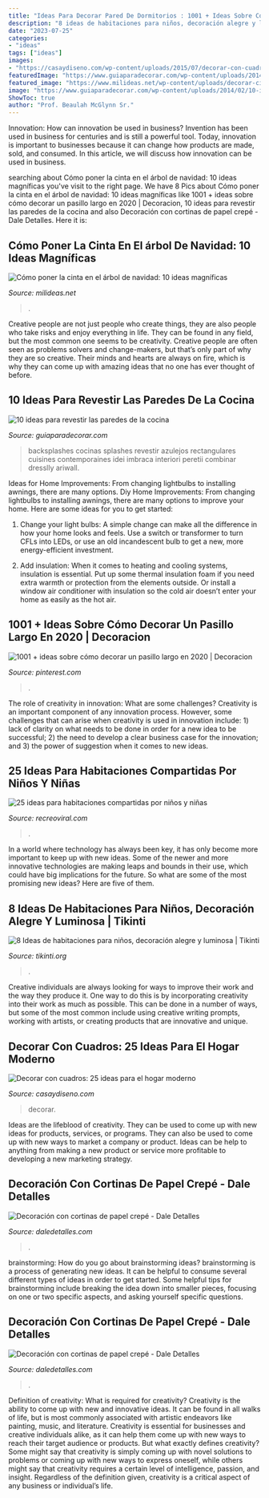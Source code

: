 ```yaml
---
title: "Ideas Para Decorar Pared De Dormitorios : 1001 + Ideas Sobre Cómo Decorar Un Pasillo Largo En 2020"
description: "8 ideas de habitaciones para niños, decoración alegre y luminosa"
date: "2023-07-25"
categories:
- "ideas"
tags: ["ideas"]
images:
- "https://casaydiseno.com/wp-content/uploads/2015/07/decorar-con-cuadros-salon-distintos-tamanos.jpeg"
featuredImage: "https://www.guiaparadecorar.com/wp-content/uploads/2014/02/10-ideas-para-revestir-las-paredes-de-la-cocina-2.jpg"
featured_image: "https://www.milideas.net/wp-content/uploads/decorar-cinta-arbol-navidad-9-1.jpg"
image: "https://www.guiaparadecorar.com/wp-content/uploads/2014/02/10-ideas-para-revestir-las-paredes-de-la-cocina-2.jpg"
ShowToc: true
author: "Prof. Beaulah McGlynn Sr."
---
```



Innovation: How can innovation be used in business?
Invention has been used in business for centuries and is still a powerful tool. Today, innovation is important to businesses because it can change how products are made, sold, and consumed. In this article, we will discuss how innovation can be used in business.

	

		
searching about Cómo poner la cinta en el árbol de navidad: 10 ideas magníficas you've visit to the right page. We have 8 Pics about Cómo poner la cinta en el árbol de navidad: 10 ideas magníficas like 1001 + ideas sobre cómo decorar un pasillo largo en 2020 | Decoracion, 10 ideas para revestir las paredes de la cocina and also Decoración con cortinas de papel crepé - Dale Detalles. Here it is:
		
    
## Cómo Poner La Cinta En El árbol De Navidad: 10 Ideas Magníficas

<img loading=lazy src="https://www.milideas.net/wp-content/uploads/decorar-cinta-arbol-navidad-9-1.jpg" onerror="this.onerror=null;this.src='https://tse2.mm.bing.net/th?id=OIP.Izm-nzkAxzkv2GyAVFwQ8AHaLH&amp;pid=15.1';" alt="Cómo poner la cinta en el árbol de navidad: 10 ideas magníficas">

_Source: milideas.net_

>. 

	

Creative people are not just people who create things, they are also people who take risks and enjoy everything in life. They can be found in any field, but the most common one seems to be creativity. Creative people are often seen as problems solvers and change-makers, but that’s only part of why they are so creative. Their minds and hearts are always on fire, which is why they can come up with amazing ideas that no one has ever thought of before.

    
## 10 Ideas Para Revestir Las Paredes De La Cocina

<img loading=lazy src="https://www.guiaparadecorar.com/wp-content/uploads/2014/02/10-ideas-para-revestir-las-paredes-de-la-cocina-2.jpg" onerror="this.onerror=null;this.src='https://tse3.mm.bing.net/th?id=OIP.gJflIOjqptFrtD-rrqGI1AHaJ3&amp;pid=15.1';" alt="10 ideas para revestir las paredes de la cocina">

_Source: guiaparadecorar.com_

>backsplashes cocinas splashes revestir azulejos rectangulares cuisines contemporaines idei imbraca interiori peretii combinar dresslly ariwall. 

	

Ideas for Home Improvements: From changing lightbulbs to installing awnings, there are many options.
Diy Home Improvements: From changing lightbulbs to installing awnings, there are many options to improve your home. Here are some ideas for you to get started: 
1. Change your light bulbs: A simple change can make all the difference in how your home looks and feels. Use a switch or transformer to turn CFLs into LEDs, or use an old incandescent bulb to get a new, more energy-efficient investment. 

2. Add insulation: When it comes to heating and cooling systems, insulation is essential. Put up some thermal insulation foam if you need extra warmth or protection from the elements outside. Or install a window air conditioner with insulation so the cold air doesn’t enter your home as easily as the hot air. 


    
## 1001 + Ideas Sobre Cómo Decorar Un Pasillo Largo En 2020 | Decoracion

<img loading=lazy src="https://i.pinimg.com/736x/01/d5/61/01d561c665b2d948dc14f10e44734d06.jpg" onerror="this.onerror=null;this.src='https://tse1.mm.bing.net/th?id=OIP.3ezUNFpECYcL8_MSwLo-8QHaL5&amp;pid=15.1';" alt="1001 + ideas sobre cómo decorar un pasillo largo en 2020 | Decoracion">

_Source: pinterest.com_

>. 

	

The role of creativity in innovation: What are some challenges?
Creativity is an important component of any innovation process. However, some challenges that can arise when creativity is used in innovation include: 1) lack of clarity on what needs to be done in order for a new idea to be successful; 2) the need to develop a clear business case for the innovation; and 3) the power of suggestion when it comes to new ideas.

    
## 25 Ideas Para Habitaciones Compartidas Por Niños Y Niñas

<img loading=lazy src="https://www.recreoviral.com/wp-content/uploads/2015/10/Creativas-habitaciones-compartidas-por-niños-y-niñas-7.jpg" onerror="this.onerror=null;this.src='https://tse1.mm.bing.net/th?id=OIP.mXZ4BFplnJZSrfeDIgdi1AHaGC&amp;pid=15.1';" alt="25 ideas para habitaciones compartidas por niños y niñas">

_Source: recreoviral.com_

>. 

	

In a world where technology has always been key, it has only become more important to keep up with new ideas. Some of the newer and more innovative technologies are making leaps and bounds in their use, which could have big implications for the future. So what are some of the most promising new ideas? Here are five of them.

    
## 8 Ideas De Habitaciones Para Niños, Decoración Alegre Y Luminosa | Tikinti

<img loading=lazy src="http://tikinti.org/wp-content/uploads/2014/08/habitaciones-de-niños-tikinti-1-684x1024.jpg" onerror="this.onerror=null;this.src='https://tse2.mm.bing.net/th?id=OIP.w75_kvrwJxNDEcxQIXYe_wHaLF&amp;pid=15.1';" alt="8 Ideas de habitaciones para niños, decoración alegre y luminosa | Tikinti">

_Source: tikinti.org_

>. 

	

Creative individuals are always looking for ways to improve their work and the way they produce it. One way to do this is by incorporating creativity into their work as much as possible. This can be done in a number of ways, but some of the most common include using creative writing prompts, working with artists, or creating products that are innovative and unique.

    
## Decorar Con Cuadros: 25 Ideas Para El Hogar Moderno

<img loading=lazy src="https://casaydiseno.com/wp-content/uploads/2015/07/decorar-con-cuadros-salon-distintos-tamanos.jpeg" onerror="this.onerror=null;this.src='https://tse4.mm.bing.net/th?id=OIP.xb2xlRLUaRfkDslPnLcdXAHaJ3&amp;pid=15.1';" alt="Decorar con cuadros: 25 ideas para el hogar moderno">

_Source: casaydiseno.com_

>decorar. 

	

Ideas are the lifeblood of creativity. They can be used to come up with new ideas for products, services, or programs. They can also be used to come up with new ways to market a company or product. Ideas can be help to anything from making a new product or service more profitable to developing a new marketing strategy.

    
## Decoración Con Cortinas De Papel Crepé - Dale Detalles

<img loading=lazy src="https://i2.wp.com/www.daledetalles.com/wp-content/uploads/2016/08/decoracion-con-papel-creppe.jpg" onerror="this.onerror=null;this.src='https://tse1.mm.bing.net/th?id=OIP.d8y8GI1MxRJA4V8I2cr_5wAAAA&amp;pid=15.1';" alt="Decoración con cortinas de papel crepé - Dale Detalles">

_Source: daledetalles.com_

>. 

	

brainstorming: How do you go about brainstorming ideas?
brainstorming is a process of generating new ideas. It can be helpful to consume several different types of ideas in order to get started. Some helpful tips for brainstorming include breaking the idea down into smaller pieces, focusing on one or two specific aspects, and asking yourself specific questions.

    
## Decoración Con Cortinas De Papel Crepé - Dale Detalles

<img loading=lazy src="https://i1.wp.com/www.daledetalles.com/wp-content/uploads/2016/08/decoracion-con-papel-creppe13.jpg" onerror="this.onerror=null;this.src='https://tse4.mm.bing.net/th?id=OIP.E4NAf9MPIJqd3Gz9_BuhvwHaJ4&amp;pid=15.1';" alt="Decoración con cortinas de papel crepé - Dale Detalles">

_Source: daledetalles.com_

>. 

	

Definition of creativity: What is required for creativity?
Creativity is the ability to come up with new and innovative ideas. It can be found in all walks of life, but is most commonly associated with artistic endeavors like painting, music, and literature. Creativity is essential for businesses and creative individuals alike, as it can help them come up with new ways to reach their target audience or products. But what exactly defines creativity? Some might say that creativity is simply coming up with novel solutions to problems or coming up with new ways to express oneself, while others might say that creativity requires a certain level of intelligence, passion, and insight. Regardless of the definition given, creativity is a critical aspect of any business or individual’s life.

